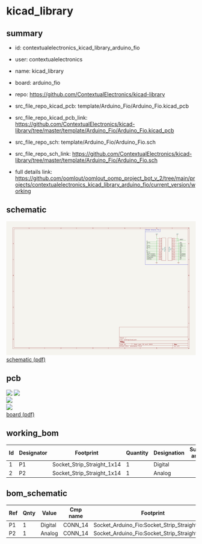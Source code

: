 # kicad_library
 
## summary 
* id: contextualelectronics_kicad_library_arduino_fio
* user: contextualelectronics
* name: kicad_library
* board: arduino_fio
* repo: https://github.com/ContextualElectronics/kicad-library
* src_file_repo_kicad_pcb: template/Arduino_Fio/Arduino_Fio.kicad_pcb
* src_file_repo_kicad_pcb_link: https://github.com/ContextualElectronics/kicad-library/tree/master/template/Arduino_Fio/Arduino_Fio.kicad_pcb


* src_file_repo_sch: template/Arduino_Fio/Arduino_Fio.sch
* src_file_repo_sch_link: https://github.com/ContextualElectronics/kicad-library/tree/master/template/Arduino_Fio/Arduino_Fio.sch
* full details link: https://github.com/oomlout/oomlout_oomp_project_bot_v_2/tree/main/projects/contextualelectronics_kicad_library_arduino_fio/current_version/working  

## schematic  
![](working_schematic_600.png)  
[schematic (pdf)](working_schematic.pdf) 






















## pcb  
![](working_3d_600.png) 
![](working_3d_front_600.png)  
![](working_3d_back_600.png)  
![](working_600.png)  
[board (pdf)](working.pdf)  

## working_bom
| Id | Designator | Footprint | Quantity | Designation | Supplier and ref |  | None | 
| --- | --- | --- | --- | --- | --- | --- | --- | 
| 1 | P1 | Socket_Strip_Straight_1x14 | 1 | Digital |  |  | [''] | 
| 2 | P2 | Socket_Strip_Straight_1x14 | 1 | Analog |  |  | [''] | 


## bom_schematic
| Ref | Qnty | Value | Cmp name | Footprint | Description | Vendor | DNP | 
| --- | --- | --- | --- | --- | --- | --- | --- | 
| P1 | 1 | Digital | CONN_14 | Socket_Arduino_Fio:Socket_Strip_Straight_1x14 |  |  |  | 
| P2 | 1 | Analog | CONN_14 | Socket_Arduino_Fio:Socket_Strip_Straight_1x14 |  |  |  | 



